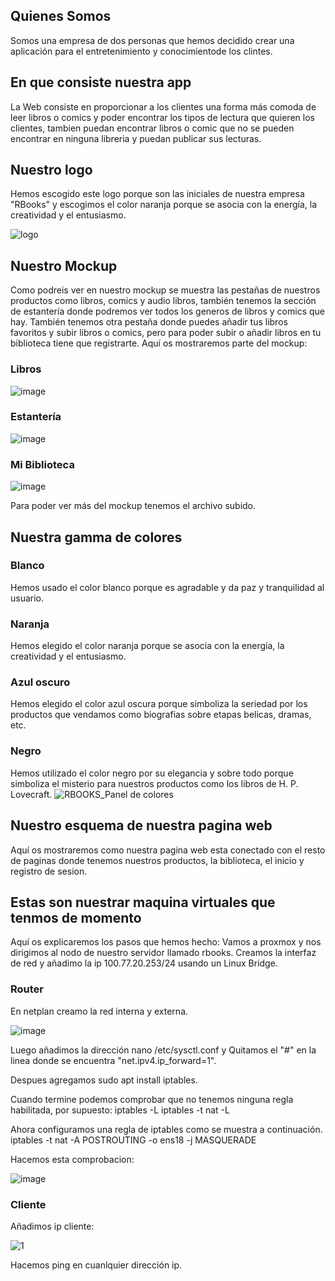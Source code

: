 ## Quienes Somos
Somos una empresa de dos personas que hemos decidido crear una aplicación para el entretenimiento y conocimientode los clintes.


## En que consiste nuestra app
La Web consiste en proporcionar a los clientes una forma más comoda de leer libros o comics y poder encontrar los tipos de lectura que quieren los clientes, tambien puedan encontrar libros o comic que no se pueden encontrar en ninguna libreria y puedan publicar sus lecturas. 


## Nuestro logo
Hemos escogido este logo porque son las iniciales de nuestra empresa "RBooks" y escogimos el color naranja porque se asocia con la energía, la creatividad y el entusiasmo.

![logo](https://github.com/user-attachments/assets/f5eef2c6-5696-4f00-be2d-d52c9c57c741)


## Nuestro Mockup
Como podreis ver en nuestro mockup se muestra las pestañas de nuestros productos como libros, comics y audio libros, también tenemos la sección de estantería donde podremos ver todos los generos de libros y comics que hay. También tenemos otra pestaña donde puedes añadir tus libros favoritos y subir libros o comics, pero para poder subir o añadir libros en tu biblioteca tiene que registrarte.
Aquí os mostraremos parte del mockup:

### Libros
![image](https://github.com/user-attachments/assets/5843927e-bd5c-4371-bea1-a17e168c8c1a)

### Estantería
![image](https://github.com/user-attachments/assets/98c872c3-0395-461c-a091-3221a877ee6e)

### Mi Biblioteca
![image](https://github.com/user-attachments/assets/dfec9607-3572-4459-9888-25231dcfbb84)

Para poder ver más del mockup tenemos el archivo subido.

## Nuestra gamma de colores
### Blanco
Hemos usado el color blanco porque es agradable y da paz y tranquilidad al usuario. 

### Naranja
Hemos elegido el color naranja porque se asocia con la energía, la creatividad y el entusiasmo.

### Azul oscuro
Hemos elegido el color azul oscura porque simboliza la seriedad por los productos que vendamos como biografias sobre etapas belicas, dramas, etc.

### Negro
Hemos utilizado el color negro por su elegancia y sobre todo porque simboliza el misterio para nuestros productos como los libros de H. P. Lovecraft.
![RBOOKS_Panel de colores](https://github.com/user-attachments/assets/31e1feab-92b2-4ff0-867c-8120417f4c86)


## Nuestro esquema de nuestra pagina web
Aquí os mostraremos como nuestra pagina web esta conectado con el resto de paginas donde tenemos nuestros productos, la biblioteca, el inicio y registro de sesion.

## Estas son nuestrar maquina virtuales que tenmos de momento

Aquí os explicaremos los pasos que hemos hecho:
Vamos a proxmox y nos dirigimos al nodo de nuestro servidor llamado rbooks. Creamos la interfaz de red y añadimo la ip 100.77.20.253/24 usando un Linux Bridge.


### Router
En netplan creamo la red interna y externa.

![image](https://github.com/user-attachments/assets/2a46b4aa-0c67-4d3b-b303-56060908021c)


Luego añadimos la dirección nano /etc/sysctl.conf y Quitamos el "#" en la linea donde se encuentra "net.ipv4.ip_forward=1".

Despues agregamos sudo apt install iptables.

Cuando termine podemos comprobar que no tenemos ninguna regla habilitada, por supuesto:
iptables -L
iptables -t nat -L

Ahora configuramos una regla de iptables como se muestra a continuación. 
iptables -t nat -A POSTROUTING -o ens18 -j MASQUERADE

Hacemos esta comprobacion:

![image](https://github.com/user-attachments/assets/f4408498-fd52-4f9d-905d-a825dc4a0488)



### Cliente

Añadimos ip cliente:

![1](https://github.com/user-attachments/assets/85b903dd-e965-4ffd-8bc8-55286426e983)

Hacemos ping en cuanlquier dirección ip.
























